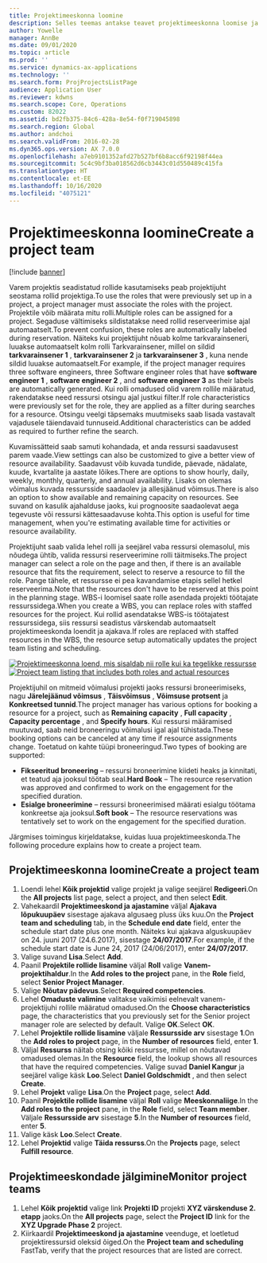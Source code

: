 ```yaml
---
title: Projektimeeskonna loomine
description: Selles teemas antakse teavet projektimeeskonna loomise ja haldamise kohta.
author: Yowelle
manager: AnnBe
ms.date: 09/01/2020
ms.topic: article
ms.prod: ''
ms.service: dynamics-ax-applications
ms.technology: ''
ms.search.form: ProjProjectsListPage
audience: Application User
ms.reviewer: kdwns
ms.search.scope: Core, Operations
ms.custom: 82022
ms.assetid: bd2fb375-84c6-428a-8e54-f0f719045898
ms.search.region: Global
ms.author: andchoi
ms.search.validFrom: 2016-02-28
ms.dyn365.ops.version: AX 7.0.0
ms.openlocfilehash: a7eb9101352afd27b527bf6b8acc6f92198f44ea
ms.sourcegitcommit: 5c4c9bf3ba018562d6cb3443c01d550489c415fa
ms.translationtype: HT
ms.contentlocale: et-EE
ms.lasthandoff: 10/16/2020
ms.locfileid: "4075121"
---
```

# <a name="create-a-project-team"></a><span data-ttu-id="59023-103">Projektimeeskonna loomine</span><span class="sxs-lookup"><span data-stu-id="59023-103">Create a project team</span></span>

[!include [banner](../includes/banner.md)]

<span data-ttu-id="59023-104">Varem projektis seadistatud rollide kasutamiseks peab projektijuht seostama rollid projektiga.</span><span class="sxs-lookup"><span data-stu-id="59023-104">To use the roles that were previously set up in a project, a project manager must associate the roles with the project.</span></span> <span data-ttu-id="59023-105">Projektile võib määrata mitu rolli.</span><span class="sxs-lookup"><span data-stu-id="59023-105">Multiple roles can be assigned for a project.</span></span> <span data-ttu-id="59023-106">Segaduse vältimiseks sildistatakse need rollid reserveerimise ajal automaatselt.</span><span class="sxs-lookup"><span data-stu-id="59023-106">To prevent confusion, these roles are automatically labeled during reservation.</span></span> <span data-ttu-id="59023-107">Näiteks kui projektijuht nõuab kolme tarkvarainseneri, luuakse automaatselt kolm rolli Tarkvarainsener, millel on sildid **tarkvarainsener 1** , **tarkvarainsener 2** ja **tarkvarainsener 3** , kuna nende sildid luuakse automaatselt.</span><span class="sxs-lookup"><span data-stu-id="59023-107">For example, if the project manager requires three software engineers, three Software engineer roles that have **software engineer 1** , **software engineer 2** , and **software engineer 3** as their labels are automatically generated.</span></span> <span data-ttu-id="59023-108">Kui rolli omadused olid varem rollile määratud, rakendatakse need ressursi otsingu ajal justkui filter.</span><span class="sxs-lookup"><span data-stu-id="59023-108">If role characteristics were previously set for the role, they are applied as a filter during searches for a resource.</span></span> <span data-ttu-id="59023-109">Otsingu veelgi täpsemaks muutmiseks saab lisada vastavalt vajadusele täiendavaid tunnuseid.</span><span class="sxs-lookup"><span data-stu-id="59023-109">Additional characteristics can be added as required to further refine the search.</span></span>

<span data-ttu-id="59023-110">Kuvamissätteid saab samuti kohandada, et anda ressursi saadavusest parem vaade.</span><span class="sxs-lookup"><span data-stu-id="59023-110">View settings can also be customized to give a better view of resource availability.</span></span> <span data-ttu-id="59023-111">Saadavust võib kuvada tundide, päevade, nädalate, kuude, kvartalite ja aastate lõikes.</span><span class="sxs-lookup"><span data-stu-id="59023-111">There are options to show hourly, daily, weekly, monthly, quarterly, and annual availability.</span></span> <span data-ttu-id="59023-112">Lisaks on olemas võimalus kuvada ressursside saadaolev ja allesjäänud võimsus.</span><span class="sxs-lookup"><span data-stu-id="59023-112">There is also an option to show available and remaining capacity on resources.</span></span> <span data-ttu-id="59023-113">See suvand on kasulik ajahalduse jaoks, kui prognoosite saadaolevat aega tegevuste või ressursi kättesaadavuse kohta.</span><span class="sxs-lookup"><span data-stu-id="59023-113">This option is useful for time management, when you're estimating available time for activities or resource availability.</span></span>

<span data-ttu-id="59023-114">Projektijuht saab valida lehel rolli ja seejärel vaba ressursi olemasolul, mis nõudega ühtib, valida ressursi reserveerimine rolli täitmiseks.</span><span class="sxs-lookup"><span data-stu-id="59023-114">The project manager can select a role on the page and then, if there is an available resource that fits the requirement, select to reserve a resource to fill the role.</span></span> <span data-ttu-id="59023-115">Pange tähele, et ressursse ei pea kavandamise etapis sellel hetkel reserveerima.</span><span class="sxs-lookup"><span data-stu-id="59023-115">Note that the resources don't have to be reserved at this point in the planning stage.</span></span> <span data-ttu-id="59023-116">WBS-i loomisel saate rolle asendada projekti töötajate ressurssidega.</span><span class="sxs-lookup"><span data-stu-id="59023-116">When you create a WBS, you can replace roles with staffed resources for the project.</span></span> <span data-ttu-id="59023-117">Kui rollid asendatakse WBS-is töötajatest ressurssidega, siis ressursi seadistus värskendab automaatselt projektimeeskonda loendit ja ajakava.</span><span class="sxs-lookup"><span data-stu-id="59023-117">If roles are replaced with staffed resources in the WBS, the resource setup automatically updates the project team listing and scheduling.</span></span>

<span data-ttu-id="59023-118">[![Projektimeeskonna loend, mis sisaldab nii rolle kui ka tegelikke ressursse](./media/projectresourcing03-1024x368.jpg)](./media/projectresourcing03.jpg)</span><span class="sxs-lookup"><span data-stu-id="59023-118">[![Project team listing that includes both roles and actual resources](./media/projectresourcing03-1024x368.jpg)](./media/projectresourcing03.jpg)</span></span> 

<span data-ttu-id="59023-119">Projektijuhil on mitmeid võimalusi projekti jaoks ressursi broneerimiseks, nagu **Järelejäänud võimsus** , **Täisvõimsus** , **Võimsuse protsent** ja **Konkreetsed tunnid**.</span><span class="sxs-lookup"><span data-stu-id="59023-119">The project manager has various options for booking a resource for a project, such as **Remaining capacity** , **Full capacity** , **Capacity percentage** , and **Specify hours**.</span></span> <span data-ttu-id="59023-120">Kui ressursi määramised muutuvad, saab neid broneeringu võimalusi igal ajal tühistada.</span><span class="sxs-lookup"><span data-stu-id="59023-120">These booking options can be canceled at any time if resource assignments change.</span></span> <span data-ttu-id="59023-121">Toetatud on kahte tüüpi broneeringud.</span><span class="sxs-lookup"><span data-stu-id="59023-121">Two types of booking are supported:</span></span>

- <span data-ttu-id="59023-122">**Fikseeritud broneering** – ressursi broneerimine kiideti heaks ja kinnitati, et teatud aja jooksul töötab seal.</span><span class="sxs-lookup"><span data-stu-id="59023-122">**Hard Book** – The resource reservation was approved and confirmed to work on the engagement for the specified duration.</span></span>
- <span data-ttu-id="59023-123">**Esialge broneerimine** – ressursi broneerimised määrati esialgu töötama konkreetse aja jooksul.</span><span class="sxs-lookup"><span data-stu-id="59023-123">**Soft book** – The resource reservations was tentatively set to work on the engagement for the specified duration.</span></span>

<span data-ttu-id="59023-124">Järgmises toimingus kirjeldatakse, kuidas luua projektimeeskonda.</span><span class="sxs-lookup"><span data-stu-id="59023-124">The following procedure explains how to create a project team.</span></span>

## <a name="create-a-project-team"></a><span data-ttu-id="59023-125">Projektimeeskonna loomine</span><span class="sxs-lookup"><span data-stu-id="59023-125">Create a project team</span></span>

1. <span data-ttu-id="59023-126">Loendi lehel **Kõik projektid** valige projekt ja valige seejärel **Redigeeri**.</span><span class="sxs-lookup"><span data-stu-id="59023-126">On the **All projects** list page, select a project, and then select **Edit**.</span></span>
2. <span data-ttu-id="59023-127">Vahekaardil **Projektimeeskond ja ajastamine** väljal **Ajakava lõpukuupäev** sisestage ajakava algusaeg pluss üks kuu.</span><span class="sxs-lookup"><span data-stu-id="59023-127">On the **Project team and scheduling** tab, in the **Schedule end date** field, enter the schedule start date plus one month.</span></span> <span data-ttu-id="59023-128">Näiteks kui ajakava alguskuupäev on 24. juuni 2017 (24.6.2017), sisestage **24/07/2017**.</span><span class="sxs-lookup"><span data-stu-id="59023-128">For example, if the schedule start date is June 24, 2017 (24/06/2017), enter **24/07/2017**.</span></span>
3. <span data-ttu-id="59023-129">Valige suvand **Lisa**.</span><span class="sxs-lookup"><span data-stu-id="59023-129">Select **Add**.</span></span>
4. <span data-ttu-id="59023-130">Paanil **Projektile rollide lisamine** väljal **Roll** valige **Vanem-projektihaldur**.</span><span class="sxs-lookup"><span data-stu-id="59023-130">In the **Add roles to the project** pane, in the **Role** field, select **Senior Project Manager**.</span></span>
5. <span data-ttu-id="59023-131">Valige **Nõutav pädevus**.</span><span class="sxs-lookup"><span data-stu-id="59023-131">Select **Required competencies**.</span></span>
6. <span data-ttu-id="59023-132">Lehel **Omaduste valimine** valitakse vaikimisi eelnevalt vanem-projektijuhi rollile määratud omadused.</span><span class="sxs-lookup"><span data-stu-id="59023-132">On the **Choose characteristics** page, the characteristics that you previously set for the Senior project manager role are selected by default.</span></span> <span data-ttu-id="59023-133">Valige **OK**.</span><span class="sxs-lookup"><span data-stu-id="59023-133">Select **OK**.</span></span>
7. <span data-ttu-id="59023-134">Lehel **Projektile rollide lisamine** väljale **Ressursside arv** sisestage **1**.</span><span class="sxs-lookup"><span data-stu-id="59023-134">On the **Add roles to project** page, in the **Number of resources** field, enter **1**.</span></span>
8. <span data-ttu-id="59023-135">Väljal **Ressurss** näitab otsing kõiki ressursse, millel on nõutavad omadused olemas.</span><span class="sxs-lookup"><span data-stu-id="59023-135">In the **Resource** field, the lookup shows all resources that have the required competencies.</span></span> <span data-ttu-id="59023-136">Valige suvad **Daniel Kangur** ja seejärel valige käsk **Loo**.</span><span class="sxs-lookup"><span data-stu-id="59023-136">Select **Daniel Goldschmidt** , and then select **Create**.</span></span>
9. <span data-ttu-id="59023-137">Lehel **Projekt** valige **Lisa**.</span><span class="sxs-lookup"><span data-stu-id="59023-137">On the **Project** page, select **Add**.</span></span>
10. <span data-ttu-id="59023-138">Paanil **Projektile rollide lisamine** väljal **Roll** valige **Meeskonnaliige**.</span><span class="sxs-lookup"><span data-stu-id="59023-138">In the **Add roles to the project** pane, in the **Role** field, select **Team member**.</span></span> <span data-ttu-id="59023-139">Väljale **Ressursside arv** sisestage **5**.</span><span class="sxs-lookup"><span data-stu-id="59023-139">In the **Number of resources** field, enter **5**.</span></span>
11. <span data-ttu-id="59023-140">Valige käsk **Loo**.</span><span class="sxs-lookup"><span data-stu-id="59023-140">Select **Create**.</span></span>
12. <span data-ttu-id="59023-141">Lehel **Projektid** valige **Täida ressurss**.</span><span class="sxs-lookup"><span data-stu-id="59023-141">On the **Projects** page, select **Fulfill resource**.</span></span>

## <a name="monitor-project-teams"></a><span data-ttu-id="59023-142">Projektimeeskondade jälgimine</span><span class="sxs-lookup"><span data-stu-id="59023-142">Monitor project teams</span></span>
1. <span data-ttu-id="59023-143">Lehel **Kõik projektid** valige link **Projekti ID** projekti **XYZ värskenduse 2. etapp** jaoks.</span><span class="sxs-lookup"><span data-stu-id="59023-143">On the **All projects** page, select the **Project ID** link for the **XYZ Upgrade Phase 2** project.</span></span>
2. <span data-ttu-id="59023-144">Kiirkaardil **Projektimeeskond ja ajastamine** veenduge, et loetletud projektiressursid oleksid õiged.</span><span class="sxs-lookup"><span data-stu-id="59023-144">On the **Project team and scheduling** FastTab, verify that the project resources that are listed are correct.</span></span>
